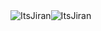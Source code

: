 <div style='display:flex;align-items:center;'>
<img align="center" src="https://leetcard.jacoblin.cool/ItsJiran?ext=contest" alt="ItsJiran" />
<img align="center" src="https://github-readme-streak-stats.herokuapp.com/?user=ItsJiran&theme=dark" alt="ItsJiran" />
</div>
